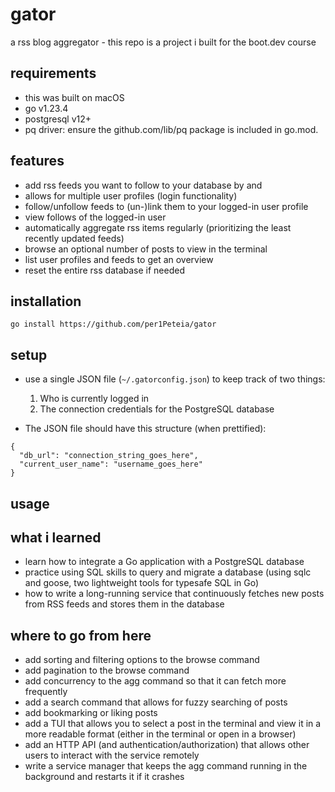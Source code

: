 # gator
a rss blog aggregator - this repo is a project i built for the boot.dev course

## requirements

* this was built on macOS
* go v1.23.4 
* postgresql v12+
* pq driver: ensure the github.com/lib/pq package is included in go.mod.

## features

* add rss feeds you want to follow to your database by <name> and <url>
* allows for multiple user profiles (login functionality)
* follow/unfollow feeds to (un-)link them to your logged-in user profile
* view follows of the logged-in user
* automatically aggregate rss items regularly (prioritizing the least recently updated feeds)
* browse an optional number of posts to view in the terminal 
* list user profiles and feeds to get an overview
* reset the entire rss database if needed

## installation

```go install https://github.com/per1Peteia/gator```

## setup

* use a single JSON file (`~/.gatorconfig.json`) to keep track of two things:

   1. Who is currently logged in
   2. The connection credentials for the PostgreSQL database

* The JSON file should have this structure (when prettified):

```
{
  "db_url": "connection_string_goes_here",
  "current_user_name": "username_goes_here"
}
```


## usage

## what i learned

* learn how to integrate a Go application with a PostgreSQL database 
* practice using SQL skills to query and migrate a database (using sqlc and goose, two lightweight tools for typesafe SQL in Go)
* how to write a long-running service that continuously fetches new posts from RSS feeds and stores them in the database


## where to go from here

* add sorting and filtering options to the browse command
* add pagination to the browse command
* add concurrency to the agg command so that it can fetch more frequently
* add a search command that allows for fuzzy searching of posts
* add bookmarking or liking posts
* add a TUI that allows you to select a post in the terminal and view it in a more readable format (either in the terminal or open in a browser)
* add an HTTP API (and authentication/authorization) that allows other users to interact with the service remotely
* write a service manager that keeps the agg command running in the background and restarts it if it crashes



